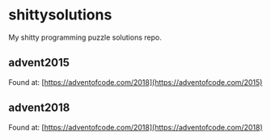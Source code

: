# shittysolutions
My shitty programming puzzle solutions repo.

## advent2015
Found at: [https://adventofcode.com/2018](https://adventofcode.com/2015)

## advent2018
Found at: [https://adventofcode.com/2018](https://adventofcode.com/2018)